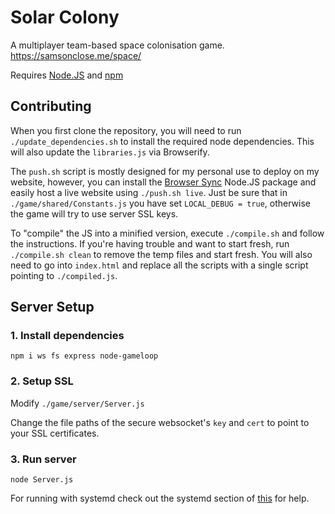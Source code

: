 # Solar Colony
A multiplayer team-based space colonisation game. https://samsonclose.me/space/

Requires [Node.JS](https://nodejs.org/en/) and [npm](https://www.npmjs.com/)

## Contributing

When you first clone the repository, you will need to run `./update_dependencies.sh` to install the required node dependencies. This will also update the `libraries.js` via Browserify.

The `push.sh` script is mostly designed for my personal use to deploy on my website, however, you can install the [Browser Sync](https://browsersync.io/) Node.JS package and easily host a live website using `./push.sh live`. Just be sure that in `./game/shared/Constants.js` you have set `LOCAL_DEBUG = true`, otherwise the game will try to use server SSL keys.

To "compile" the JS into a minified version, execute `./compile.sh` and follow the instructions. If you're having trouble and want to start fresh, run `./compile.sh clean` to remove the temp files and start fresh. You will also need to go into `index.html` and replace all the scripts with a single script pointing to `./compiled.js`. 

## Server Setup

### 1. Install dependencies

```
npm i ws fs express node-gameloop
```

### 2. Setup SSL

Modify `./game/server/Server.js` 

Change the file paths of the secure websocket's `key` and `cert` to point to your SSL certificates.

### 3. Run server
```
node Server.js
```
For running with systemd check out the systemd section of [this](https://www.digitalocean.com/community/tutorials/how-to-deploy-node-js-applications-using-systemd-and-nginx) for help.
